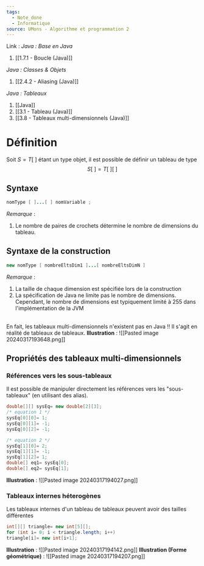 ```yaml
---
tags:
  - Note_done
  - Informatique
source: UMons - Algorithme et programmation 2
---
```


Link :
_Java : Base en Java_
1. [[1.7.1 - Boucle (Java)]]

_Java : Classes & Objets_
1. [[2.4.2 - Aliasing (Java)]]

_Java : Tableaux_
1. [[Java]]
2. [[3.1 - Tableau (Java)]]
3. [[3.8 - Tableaux multi-dimensionnels (Java)]]

# Définition
Soit $S=T[\ ]$ étant un type objet, il est possible de définir un tableau de type $$S[\ ]=T[\ ][\ ]$$
## Syntaxe
```java
nomType [ ]...[ ] nomVariable ;
```
_Remarque_ : 
1. Le nombre de paires de crochets détermine le nombre de dimensions du tableau.

## Syntaxe de la construction
```java
new nomType [ nombreEltsDim1 ]...[ nombreEltsDimN ]
```
_Remarque_ :
1. La taille de chaque dimension est spécifiée lors de la construction
2. La spécification de Java ne limite pas le nombre de dimensions. Cependant, le nombre de dimensions est typiquement limité à 255 dans l'implémentation de la JVM


\
En fait, les tableaux multi-dimensionnels n'existent pas en Java !! Il s'agit en réalité de tableaux de tableaux.
**Illustration** : ![[Pasted image 20240317193648.png]]
## Propriétés des tableaux multi-dimensionnels
### Références vers les sous-tableaux
Il est possible de manipuler directement les références vers les "sous-tableaux" (en utilisant des alias).
```java
double[][] sysEq= new double[2][3]; 
/* equation 1 */ 
sysEq[0][0]= 1; 
sysEq[0][1]= -1; 
sysEq[0][2]= -1; 

/* equation 2 */ 
sysEq[1][0]= 2; 
sysEq[1][1]= -1; 
sysEq[1][2]= 1; 
double[] eq1= sysEq[0]; 
double[] eq2= sysEq[1];
```
**Illustration** : ![[Pasted image 20240317194027.png]]
### Tableaux internes héterogènes
Les tableaux internes d'un tableau de tableaux peuvent avoir des tailles différentes
```java
int[][] triangle= new int[5][]; 
for (int i= 0; i < triangle.length; i++) 
triangle[i]= new int[i+1];
```
**Illustration** : ![[Pasted image 20240317194142.png]]
**Illustration (Forme géométrique)** : ![[Pasted image 20240317194207.png]]